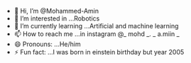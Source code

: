 - 👋 Hi, I’m @Mohammed-Amin
- 👀 I’m interested in ...Robotics
- 🌱 I’m currently learning ...Artificial and machine  learning
- 📫 How to reach me ...in instagram @_ mohd _. _ a.miin _
- 😄 Pronouns: ...He/him
- ⚡ Fun fact: ...I was born in einstein birthday but year 2005

<!---
Mohammed-Amin101/Mohammed-Amin101 is a ✨ special ✨ repository because its `README.md` (this file) appears on your GitHub profile.
You can click the Preview link to take a look at your changes.
--->
